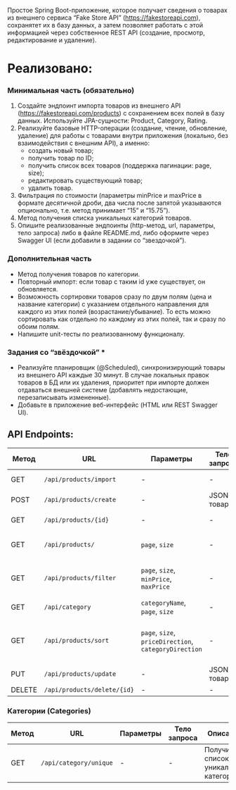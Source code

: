 Простое Spring Boot-приложение, которое получает сведения о товарах из внешнего сервиса “Fake Store API” (https://fakestoreapi.com), сохранятет их в базу данных, а затем позволяет работать с этой информацией через собственное REST API (создание, просмотр, редактирование и удаление).
# Реализовано:
### Минимальная часть (обязательно)
1. Создайте эндпоинт импорта товаров из внешнего API (https://fakestoreapi.com/products) с сохранением всех полей в базу данных. Используйте JPA-сущности: Product, Category, Rating.
2. Реализуйте базовые HTTP-операции (создание, чтение, обновление, удаление) для работы с товарами внутри приложения (локально, без взаимодействия с внешним API), а именно:
    - создать новый товар;
    - получить товар по ID;
    - получить список всех товаров (поддержка пагинации: page, size);
    - редактировать существующий товар;
    - удалить товар.
3. Фильтрация по стоимости (параметры minPrice и maxPrice в формате десятичной дроби, два числа после запятой указываются опционально, т.е. метод принимает “15” и “15.75”).
4. Метод получения списка уникальных категорий товаров.
5. Опишите реализованные эндпоинты (http-метод, url, параметры, тело запроса) либо в файле README.md, либо оформите через Swagger UI (если добавили в задании со “звездочкой”).

### Дополнительная часть
- Метод получения товаров по категории.
- Повторный импорт: если товар с таким id уже существует, он обновляется.
- Возможность сортировки товаров сразу по двум полям (цена и название категории) с указанием отдельного направления для каждого из этих полей (возрастание/убывание). То есть можно сортировать как отдельно по каждому из этих полей, так и сразу по обоим полям.
- Напишите unit-тесты по реализованному функционалу.

### Задания со “звёздочкой” *
- Реализуйте планировщик (@Scheduled), синхронизирующий товары из внешнего API каждые 30 минут. В случае локальных правок товаров в БД или их удаления, приоритет при импорте должен отдаваться внешней системе (добавлять недостающие, перезаписывать измененные).
- Добавьте в приложение веб-интерфейс (HTML или REST Swagger UI).

## API Endpoints:
| Метод | URL | Параметры | Тело запроса | Описание |
|-------|-----|-----------|--------------|----------|
| GET | `/api/products/import` | - | - | Импорт товаров из Fake Store API |
| POST | `/api/products/create` | - | JSON товара | Создать новый товар |
| GET | `/api/products/{id}` | - | - | Получить товар по ID |
| GET | `/api/products/` | `page`, `size` | - | Получить все товары (с пагинацией) |
| GET | `/api/products/filter` | `page`, `size`, `minPrice`, `maxPrice` | - | Получить все товары (с пагинацией и фильтрацией) |
| GET | `/api/category` | `categoryName`, `page`, `size` | - | Получить товары по категории |
| GET | `/api/products/sort` |`page`, `size`, `priceDirection`, `categoryDirection`| - | Получить отсортированный список товаров по категории лио цене|
| PUT | `/api/products/update` | - | JSON товара | Обновить товар |
| DELETE | `/api/products/delete/{id}` | - | - | Удалить товар |

### Категории (Categories)

| Метод | URL | Параметры | Тело запроса | Описание |
|-------|-----|-----------|--------------|----------|
| GET | `/api/category/unique` | - | - | Получить список уникальных категорий |
